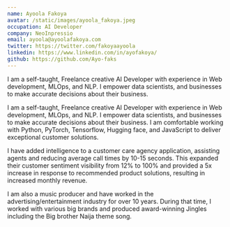 ```yaml
---
name: Ayoola Fakoya
avatar: /static/images/ayoola_fakoya.jpeg
occupation: AI Developer
company: NeoInpressio
email: ayoola@ayoolafakoya.com
twitter: https://twitter.com/fakoyaayoola
linkedin: https://www.linkedin.com/in/ayofakoya/
github: https://github.com/Ayo-faks
---
```


I am a self-taught, Freelance creative AI Developer with experience in Web development, MLOps, and NLP. I empower data scientists, and businesses to make accurate decisions about their business.

I am a self-taught, Freelance creative AI Developer with experience in Web development, MLOps, and NLP. I empower data scientists, and businesses to make accurate decisions about their business.
I am comfortable working with Python, PyTorch, Tensorflow, Hugging face, and JavaScript to deliver exceptional customer solutions.

I have added intelligence to a customer care agency application, assisting agents and reducing average call times by 10-15 seconds. This expanded their customer sentiment visibility from 12% to 100% and provided a 5x increase in response to recommended product solutions, resulting in increased monthly revenue.

I am also a music producer and have worked in the advertising/entertainment industry for over 10 years. During that time, I worked with various big brands and produced award-winning Jingles including the Big brother Naija theme song.
